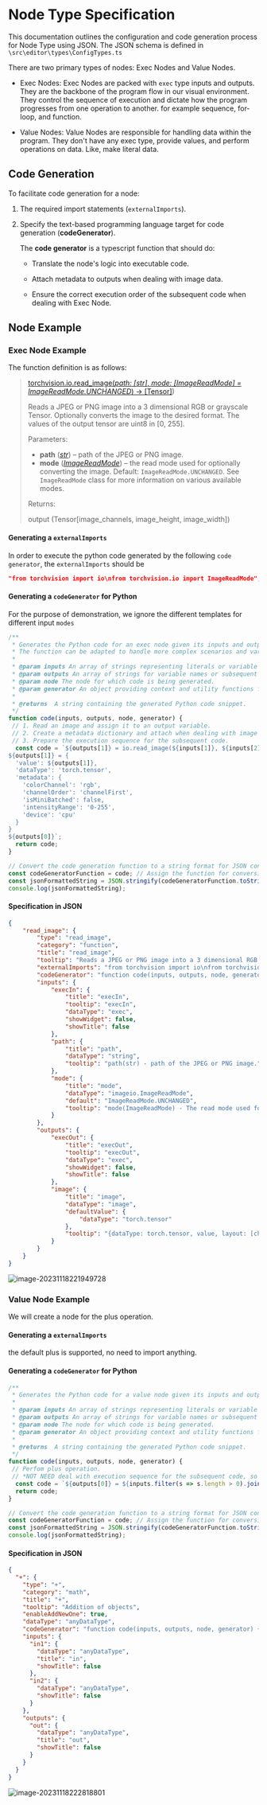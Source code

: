 # Node Type Specification

This documentation outlines the configuration and code generation process for Node Type using JSON. The JSON schema is defined in `\src\editor\types\ConfigTypes.ts`

There are two primary types of nodes: Exec Nodes and Value Nodes.

* Exec Nodes: Exec Nodes are packed with `exec` type inputs and outputs. They are the backbone of the program flow in our visual environment. They control the sequence of execution and dictate how the program progresses from one operation to another. for example sequence, for-loop, and function.

- Value Nodes: Value Nodes are responsible for handling data within the program. They don't have any exec type, provide values, and perform operations on data. Like, make literal data.

## Code Generation

To facilitate code generation for a node:

1. The required import statements (`externalImports`).
2. Specify the text-based programming language target for code generation (**codeGenerator**).

    The **code generator** is a typescript function that should do:

    - Translate the node's logic into executable code.

    - Attach metadata to outputs when dealing with image data.

    - Ensure the correct execution order of the subsequent code when dealing with Exec Node.

## Node Example

### Exec Node Example

The function definition is as follows:

> [torchvision.io.read_image(*path: [str]*, *mode: [ImageReadMode] = ImageReadMode.UNCHANGED*) → [Tensor]](https://pytorch.org/docs/stable/tensors.html#torch.Tensor))
>
> Reads a JPEG or PNG image into a 3 dimensional RGB or grayscale Tensor. Optionally converts the image to the desired format. The values of the output tensor are uint8 in [0, 255].
>
> Parameters:
>
> - **path** ([*str*](https://docs.python.org/3/library/stdtypes.html#str)) – path of the JPEG or PNG image.
> - **mode** ([*ImageReadMode*](https://pytorch.org/vision/master/generated/torchvision.io.ImageReadMode.html#torchvision.io.ImageReadMode)) – the read mode used for optionally converting the image. Default: `ImageReadMode.UNCHANGED`. See `ImageReadMode` class for more information on various available modes.
>
> Returns:
>
> output (Tensor[image_channels, image_height, image_width])

#### Generating a `externalImports`

In order to execute the python code generated by the following `code generator`,  the `externalImports` should be

```json
"from torchvision import io\nfrom torchvision.io import ImageReadMode",
```

#### Generating a `codeGenerator` for Python

For the purpose of demonstration, we ignore the different templates for different input `modes`

```typescript
/**
 * Generates the Python code for an exec node given its inputs and outputs.
 * The function can be adapted to handle more complex scenarios and various metadata types.
 *
 * @param inputs An array of strings representing literals or variable names e.g., '1', '"str"'. 
 * @param outputs An array of strings for variable names or subsequent Python code.
 * @param node The node for which code is being generated.
 * @param generator An object providing context and utility functions for code generation.
 *
 * @returns  A string containing the generated Python code snippet.
 */
function code(inputs, outputs, node, generator) {  
 // 1. Read an image and assign it to an output variable.
 // 2. Create a metadata dictionary and attach when dealing with image data.
 // 3. Prepare the execution sequence for the subsequent code.
  const code = `${outputs[1]} = io.read_image(${inputs[1]}, ${inputs[2]})
${outputs[1]} = {
  'value': ${outputs[1]},
  'dataType': 'torch.tensor',
  'metadata': {
    'colorChannel': 'rgb',
    'channelOrder': 'channelFirst',
    'isMiniBatched': false,
    'intensityRange': '0-255',
    'device': 'cpu'
  }
}
${outputs[0]}`;
  return code;
}

// Convert the code generation function to a string format for JSON configuration.
const codeGeneratorFunction = code; // Assign the function for conversion
const jsonFormattedString = JSON.stringify(codeGeneratorFunction.toString());
console.log(jsonFormattedString);
```

#### Specification in JSON

```json
{
    "read_image": {
        "type": "read_image",
        "category": "function",
        "title": "read_image",
        "tooltip": "Reads a JPEG or PNG image into a 3 dimensional RGB or grayscale Tensor. Optionally converts the image to the desired format. The values of the output tensor are uint8 in [0, 255].",
        "externalImports": "from torchvision import io\nfrom torchvision.io import ImageReadMode",
      	"codeGenerator": "function code(inputs, outputs, node, generator) {\r\n  // Begin Python code generation\r\n  const code = `${outputs[1]} = io.read_image(${inputs[1]}, ${inputs[2]})\r\n${outputs[1]} = {\r\n  'value': ${outputs[1]},\r\n  'dataType': 'torch.tensor',\r\n  'metadata': {\r\n    'colorChannel': 'rgb',\r\n    'channelOrder': 'channelFirst',\r\n    'isMiniBatched': False,\r\n    'intensityRange': '0-255',\r\n    'device': 'cpu'\r\n  }\r\n}\r\n${outputs[0]}`;\r\n  return code;\r\n}",
        "inputs": {
            "execIn": {
                "title": "execIn",
                "tooltip": "execIn",
                "dataType": "exec",
                "showWidget": false,
                "showTitle": false
            },
            "path": {
                "title": "path",
                "dataType": "string",
                "tooltip": "path(str) - path of the JPEG or PNG image."
            },
            "mode": {
                "title": "mode",
                "dataType": "imageio.ImageReadMode",
                "default": "ImageReadMode.UNCHANGED",
                "tooltip": "mode(ImageReadMode) - The read mode used for optionally converting the image. Default: ImageReadMode.UNCHANGED."
            }
        },
        "outputs": {
            "execOut": {
                "title": "execOut",
                "tooltip": "execOut",
                "dataType": "exec",
                "showWidget": false,
                "showTitle": false
            },
            "image": {
                "title": "image",
                "dataType": "image",
                "defaultValue": {
                    "dataType": "torch.tensor"
                },
                "tooltip": "{dataType: torch.tensor, value, layout: [chw], colorMode: [rgb, grayscale], intensityRange: 0-255' device: cpu}"
            }
        }
    }
}
```

![image-20231118221949728](.\screenshots\exec_node.png)

### Value Node Example

We will create a node for the plus operation.

#### Generating a `externalImports`

the default plus is supported, no need to import anything.

#### Generating a `codeGenerator` for Python

```typescript
/**
 * Generates the Python code for a value node given its inputs and outputs.
 *
 * @param inputs An array of strings representing literals or variable names e.g., '1', '"str"'. 
 * @param outputs An array of strings for variable names or subsequent Python code.
 * @param node The node for which code is being generated.
 * @param generator An object providing context and utility functions for code generation.
 *
 * @returns  A string containing the generated Python code snippet.
 */
function code(inputs, outputs, node, generator) {
 // Perfom plus operation.
 // *NOT NEED deal with execution sequence for the subsequent code, so the index starts   from the 0.
  const code = `${outputs[0]} = ${inputs.filter(s => s.length > 0).join(' + ')}`;
  return code;
}

// Convert the code generation function to a string format for JSON configuration.
const codeGeneratorFunction = code; // Assign the function for conversion
const jsonFormattedString = JSON.stringify(codeGeneratorFunction.toString());
console.log(jsonFormattedString);
```

#### Specification in JSON

```json
{
  "+": {
    "type": "+",
    "category": "math",
    "title": "+",
    "tooltip": "Addition of objects",
    "enableAddNewOne": true,
    "dataType": "anyDataType",
    "codeGenerator": "function code(inputs, outputs, node, generator) {\n  return `${outputs[0]} = ${inputs.filter(s => s.length > 0).join(' + ')}`;\n}",
    "inputs": {
      "in1": {
        "dataType": "anyDataType",
        "title": "in",
        "showTitle": false
      },
      "in2": {
        "dataType": "anyDataType",
        "showTitle": false
      }
    },
    "outputs": {
      "out": {
        "dataType": "anyDataType",
        "title": "out",
        "showTitle": false
      }
    }
  }
}
```

![image-20231118222818801](.\screenshots\value_node.png)
